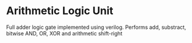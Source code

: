 # Arithmetic Logic Unit
Full adder logic gate implemented using verilog.
Performs add, substract, bitwise AND, OR, XOR and arithmetic shift-right
